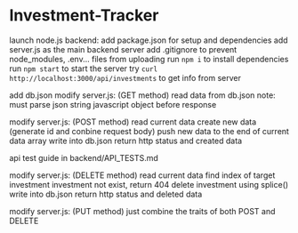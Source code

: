 # Investment-Tracker

launch node.js backend:
add package.json for setup and dependencies
add server.js as the main backend server
add .gitignore to prevent node_modules, .env... files from uploading
run `npm i` to install dependencies
run `npm start` to start the server
try `curl http://localhost:3000/api/investments` to get info from server

add db.json
modify server.js: 
(GET method)
read data from db.json
note: must parse json string javascript object before response

modify server.js: 
(POST method)
read current data
create new data (generate id and conbine request body)
push new data to the end of current data array
write into db.json
return http status and created data

api test guide in backend/API_TESTS.md

modify server.js:
(DELETE method)
read current data
find index of target investment
investment not exist, return 404
delete investment using splice()
write into db.json
return http status and deleted data

modify server.js:
(PUT method)
just combine the traits of both POST and DELETE
